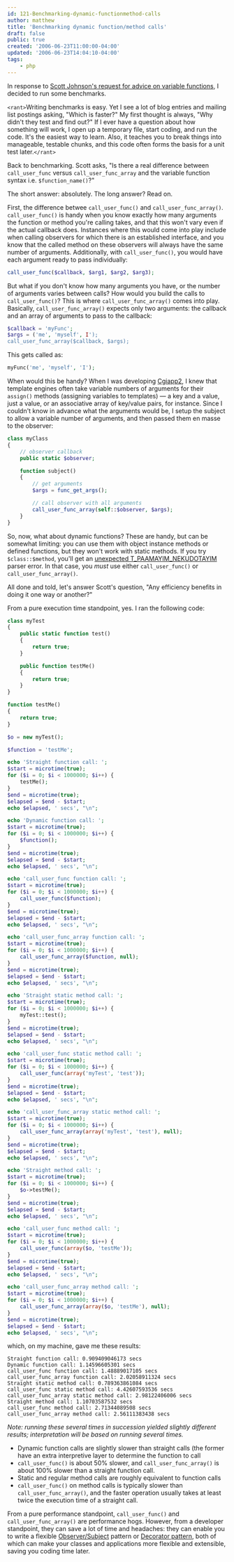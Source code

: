 ```yaml
---
id: 121-Benchmarking-dynamic-functionmethod-calls
author: matthew
title: 'Benchmarking dynamic function/method calls'
draft: false
public: true
created: '2006-06-23T11:00:00-04:00'
updated: '2006-06-23T14:04:10-04:00'
tags:
    - php
---
```

In response to [Scott Johnson's request for advice on variable functions](http://fuzzyblog.com/archives/2006/06/22/php-advice-requested-variable-functions-versus-call_user_func-and-call_user_func_array/), I decided to run some benchmarks.

`<rant>`Writing benchmarks is easy. Yet I see a lot of blog entries and mailing list postings asking, "Which is faster?" My first thought is always, "Why didn't they test and find out?" If I ever have a question about how something will work, I open up a temporary file, start coding, and run the code. It's the easiest way to learn. Also, it teaches you to break things into manageable, testable chunks, and this code often forms the basis for a unit test later.`</rant>`

Back to benchmarking. Scott asks, "Is there a real difference between `call_user_func` versus `call_user_func_array` and the variable function syntax i.e. `$function_name()`?"

The short answer: absolutely. The long answer? Read on.

<!--- EXTENDED -->

First, the difference betwee `call_user_func()` and `call_user_func_array()`. `call_user_func()` is handy when you know exactly how many arguments the function or method you're calling takes, and that this won't vary even if the actual callback does. Instances where this would come into play include when calling observers for which there is an established interface, and you know that the called method on these observers will always have the same number of arguments. Additionally, with `call_user_func()`, you would have each argument ready to pass individually:

```php
call_user_func($callback, $arg1, $arg2, $arg3);
```

But what if you don't know how many arguments you have, or the number of arguments varies between calls? How would you build the calls to `call_user_func()`? This is where `call_user_func_array()` comes into play. Basically, `call_user_func_array()` expects only two arguments: the callback and an array of arguments to pass to the callback:

```php
$callback = 'myFunc';
$args = ('me', 'myself', I');
call_user_func_array($callback, $args);
```

This gets called as:

```php
myFunc('me', 'myself', 'I');
```

When would this be handy? When I was developing [Cgiapp2](http://cgiapp.sourceforge.net/), I knew that template engines often take variable numbers of arguments for their `assign()` methods (assigning variables to templates) — a key and a value, just a value, or an associative array of key/value pairs, for instance. Since I couldn't know in advance what the arguments would be, I setup the subject to allow a variable number of arguments, and then passed them en masse to the observer:

```php
class myClass
{
    // observer callback
    public static $observer;

    function subject()
    {
        // get arguments
        $args = func_get_args();

        // call observer with all arguments
        call_user_func_array(self::$observer, $args);
    }
}
```

So, now, what about dynamic functions? These are handy, but can be somewhat limiting: you can use them with object instance methods or defined functions, but they won't work with static methods. If you try `$class::$method`, you'll get an [unexpected T_PAAMAYIM_NEKUDOTAYIM](http://pluralvision.com/blog/?p=31) parser error. In that case, you *must* use either `call_user_func()` or `call_user_func_array()`.

All done and told, let's answer Scott's question, "Any efficiency benefits in doing it one way or another?"

From a pure execution time standpoint, yes. I ran the following code:

```php
class myTest
{
    public static function test()
    {
        return true;
    }

    public function testMe()
    {
        return true;
    }
}

function testMe()
{
    return true;
}

$o = new myTest();

$function = 'testMe';

echo 'Straight function call: ';
$start = microtime(true);
for ($i = 0; $i < 1000000; $i++) {
    testMe();
}
$end = microtime(true);
$elapsed = $end - $start;
echo $elapsed, ' secs', "\n";

echo 'Dynamic function call: ';
$start = microtime(true);
for ($i = 0; $i < 1000000; $i++) {
    $function();
}
$end = microtime(true);
$elapsed = $end - $start;
echo $elapsed, ' secs', "\n";

echo 'call_user_func function call: ';
$start = microtime(true);
for ($i = 0; $i < 1000000; $i++) {
    call_user_func($function);
}
$end = microtime(true);
$elapsed = $end - $start;
echo $elapsed, ' secs', "\n";

echo 'call_user_func_array function call: ';
$start = microtime(true);
for ($i = 0; $i < 1000000; $i++) {
    call_user_func_array($function, null);
}
$end = microtime(true);
$elapsed = $end - $start;
echo $elapsed, ' secs', "\n";

echo 'Straight static method call: ';
$start = microtime(true);
for ($i = 0; $i < 1000000; $i++) {
    myTest::test();
}
$end = microtime(true);
$elapsed = $end - $start;
echo $elapsed, ' secs', "\n";

echo 'call_user_func static method call: ';
$start = microtime(true);
for ($i = 0; $i < 1000000; $i++) {
    call_user_func(array('myTest', 'test'));
}
$end = microtime(true);
$elapsed = $end - $start;
echo $elapsed, ' secs', "\n";

echo 'call_user_func_array static method call: ';
$start = microtime(true);
for ($i = 0; $i < 1000000; $i++) {
    call_user_func_array(array('myTest', 'test'), null);
}
$end = microtime(true);
$elapsed = $end - $start;
echo $elapsed, ' secs', "\n";

echo 'Straight method call: ';
$start = microtime(true);
for ($i = 0; $i < 1000000; $i++) {
    $o->testMe();
}
$end = microtime(true);
$elapsed = $end - $start;
echo $elapsed, ' secs', "\n";

echo 'call_user_func method call: ';
$start = microtime(true);
for ($i = 0; $i < 1000000; $i++) {
    call_user_func(array($o, 'testMe'));
}
$end = microtime(true);
$elapsed = $end - $start;
echo $elapsed, ' secs', "\n";

echo 'call_user_func_array method call: ';
$start = microtime(true);
for ($i = 0; $i < 1000000; $i++) {
    call_user_func_array(array($o, 'testMe'), null);
}
$end = microtime(true);
$elapsed = $end - $start;
echo $elapsed, ' secs', "\n";
```

which, on my machine, gave me these results:

    Straight function call: 0.909409046173 secs
    Dynamic function call: 1.14596605301 secs
    call_user_func function call: 1.48889017105 secs
    call_user_func_array function call: 2.02058911324 secs
    Straight static method call: 0.789363861084 secs
    call_user_func static method call: 4.42607593536 secs
    call_user_func_array static method call: 2.98122406006 secs
    Straight method call: 1.10703587532 secs
    call_user_func method call: 2.71344089508 secs
    call_user_func_array method call: 2.56111383438 secs

*Note: running these several times in succession yielded slightly different results; interpretation will be based on running several times.*

- Dynamic function calls are slightly slower than straight calls (the former have an extra interpretive layer to determine the function to call
- `call_user_func()` is about 50% slower, and `call_user_func_array()` is about 100% slower than a straight function call.
- Static and regular method calls are roughly equivalent to function calls
- `call_user_func()` on method calls is typically slower than `call_user_func_array()`, and the faster operation usually takes at least twice the execution time of a straight call.

From a pure performance standpoint, `call_user_func()` and `call_user_func_array()` are performance hogs. However, from a developer standpoint, they can save a lot of time and headaches: they can enable you to write a flexible [Observer/Subject](http://en.wikipedia.org/wiki/Observer_design_pattern) pattern or [Decorator pattern](http://en.wikipedia.org/wiki/Decorator_pattern), both of which can make your classes and applications more flexible and extensible, saving you coding time later.
